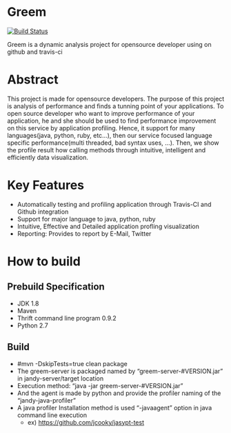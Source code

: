 # Greem 
[![Build Status](https://travis-ci.org/jcooky/greem.svg?branch=master)](https://travis-ci.org/jcooky/greem)

Greem is a dynamic analysis project for opensource developer using on github and travis-ci

# Abstract
This project is made for opensource developers. The purpose of this project is analysis of performance and finds a tunning point of your applications. To open source developer who want to improve performance of your application, he and she should be used to find performance improvement on this service by application profiling. Hence, it support for many languages(java, python, ruby, etc…), then our service focused language specific performance(multi threaded, bad syntax uses, …). Then, we show the profile result how calling methods through intuitive, intelligent and efficiently data visualization.

# Key Features
* Automatically testing and profiling application through Travis-CI and Github integration
* Support for major language to java, python, ruby
* Intuitive, Effective and Detailed application profling visualization
* Reporting: Provides to report by E-Mail, Twitter

# How to build
## Prebuild Specification
* JDK 1.8
* Maven
* Thrift command line program 0.9.2
* Python 2.7

## Build
* #mvn -DskipTests=true clean package
* The greem-server is packaged named by “greem-server-#VERSION.jar” in jandy-server/target location
* Execution method: “java -jar greem-server-#VERSION.jar”
* And the agent is made by python and provide the profiler naming of the “jandy-java-profiler”
* A java profiler Installation method is used “-javaagent” option in java command line execution
  * ex) https://github.com/jcooky/jasypt-test
